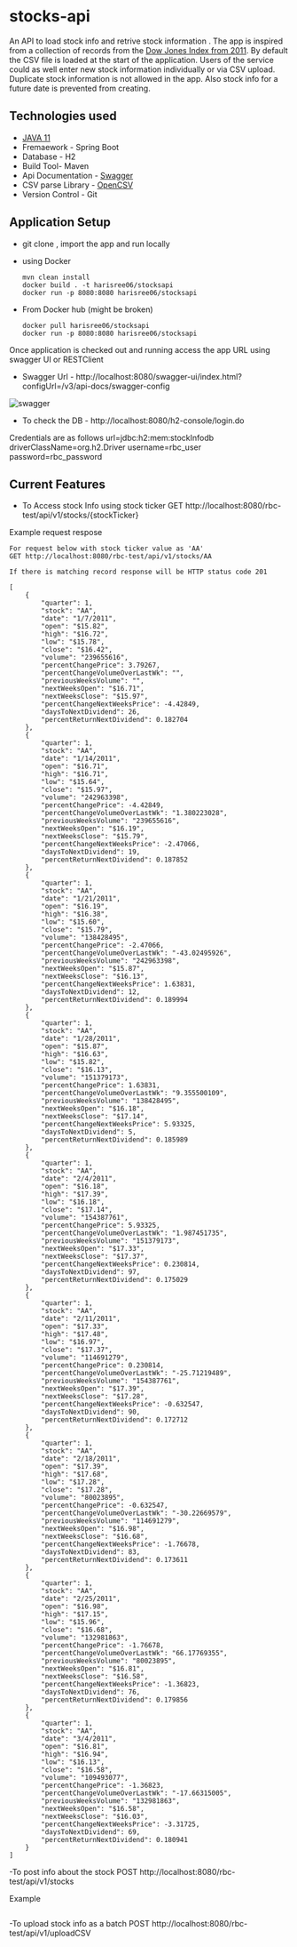 # stocks-api

An API to load stock info and retrive stock information . The app is inspired from a collection of records from the [Dow Jones Index from 2011](http://archive.ics.uci.edu/ml/datasets/Dow+Jones+Index#). By default the CSV file is loaded at the start of the application. Users of the service could as well enter new stock information individually or via CSV upload. Duplicate stock information is not allowed in the app. Also stock info for a future date is prevented from creating.


## Technologies used 

 - [JAVA 11](https://www.oracle.com/java/technologies/downloads/#java11)
 - Fremaework - Spring Boot
 - Database - H2
 - Build Tool- Maven
 - Api Documentation - [Swagger](https://swagger.io/)
 - CSV parse Library - [OpenCSV](http://opencsv.sourceforge.net/)
 - Version Control - Git


## Application Setup

- git clone , import the app and run locally

- using Docker 
  ```
  mvn clean install
  docker build . -t harisree06/stocksapi
  docker run -p 8080:8080 harisree06/stocksapi
  ```
- From Docker hub (might be broken) 
  ```
  docker pull harisree06/stocksapi
  docker run -p 8080:8080 harisree06/stocksapi
  
  ```
  
  
  
Once application is checked out and running access the app URL using swagger UI or RESTClient
- Swagger Url - http://localhost:8080/swagger-ui/index.html?configUrl=/v3/api-docs/swagger-config

![swagger](https://github.com/webdev-june-2021/notes_images/blob/main/swagger.png?raw=true)
- To check the DB - http://localhost:8080/h2-console/login.do

Credentials are as follows 
url=jdbc:h2:mem:stockInfodb
driverClassName=org.h2.Driver
username=rbc_user
password=rbc_password


## Current Features

- To Access stock Info using stock ticker
 GET http://localhost:8080/rbc-test/api/v1/stocks/{stockTicker}

Example request respose 
```
For request below with stock ticker value as 'AA'
GET http://localhost:8080/rbc-test/api/v1/stocks/AA

If there is matching record response will be HTTP status code 201

[
    {
        "quarter": 1,
        "stock": "AA",
        "date": "1/7/2011",
        "open": "$15.82",
        "high": "$16.72",
        "low": "$15.78",
        "close": "$16.42",
        "volume": "239655616",
        "percentChangePrice": 3.79267,
        "percentChangeVolumeOverLastWk": "",
        "previousWeeksVolume": "",
        "nextWeeksOpen": "$16.71",
        "nextWeeksClose": "$15.97",
        "percentChangeNextWeeksPrice": -4.42849,
        "daysToNextDividend": 26,
        "percentReturnNextDividend": 0.182704
    },
    {
        "quarter": 1,
        "stock": "AA",
        "date": "1/14/2011",
        "open": "$16.71",
        "high": "$16.71",
        "low": "$15.64",
        "close": "$15.97",
        "volume": "242963398",
        "percentChangePrice": -4.42849,
        "percentChangeVolumeOverLastWk": "1.380223028",
        "previousWeeksVolume": "239655616",
        "nextWeeksOpen": "$16.19",
        "nextWeeksClose": "$15.79",
        "percentChangeNextWeeksPrice": -2.47066,
        "daysToNextDividend": 19,
        "percentReturnNextDividend": 0.187852
    },
    {
        "quarter": 1,
        "stock": "AA",
        "date": "1/21/2011",
        "open": "$16.19",
        "high": "$16.38",
        "low": "$15.60",
        "close": "$15.79",
        "volume": "138428495",
        "percentChangePrice": -2.47066,
        "percentChangeVolumeOverLastWk": "-43.02495926",
        "previousWeeksVolume": "242963398",
        "nextWeeksOpen": "$15.87",
        "nextWeeksClose": "$16.13",
        "percentChangeNextWeeksPrice": 1.63831,
        "daysToNextDividend": 12,
        "percentReturnNextDividend": 0.189994
    },
    {
        "quarter": 1,
        "stock": "AA",
        "date": "1/28/2011",
        "open": "$15.87",
        "high": "$16.63",
        "low": "$15.82",
        "close": "$16.13",
        "volume": "151379173",
        "percentChangePrice": 1.63831,
        "percentChangeVolumeOverLastWk": "9.355500109",
        "previousWeeksVolume": "138428495",
        "nextWeeksOpen": "$16.18",
        "nextWeeksClose": "$17.14",
        "percentChangeNextWeeksPrice": 5.93325,
        "daysToNextDividend": 5,
        "percentReturnNextDividend": 0.185989
    },
    {
        "quarter": 1,
        "stock": "AA",
        "date": "2/4/2011",
        "open": "$16.18",
        "high": "$17.39",
        "low": "$16.18",
        "close": "$17.14",
        "volume": "154387761",
        "percentChangePrice": 5.93325,
        "percentChangeVolumeOverLastWk": "1.987451735",
        "previousWeeksVolume": "151379173",
        "nextWeeksOpen": "$17.33",
        "nextWeeksClose": "$17.37",
        "percentChangeNextWeeksPrice": 0.230814,
        "daysToNextDividend": 97,
        "percentReturnNextDividend": 0.175029
    },
    {
        "quarter": 1,
        "stock": "AA",
        "date": "2/11/2011",
        "open": "$17.33",
        "high": "$17.48",
        "low": "$16.97",
        "close": "$17.37",
        "volume": "114691279",
        "percentChangePrice": 0.230814,
        "percentChangeVolumeOverLastWk": "-25.71219489",
        "previousWeeksVolume": "154387761",
        "nextWeeksOpen": "$17.39",
        "nextWeeksClose": "$17.28",
        "percentChangeNextWeeksPrice": -0.632547,
        "daysToNextDividend": 90,
        "percentReturnNextDividend": 0.172712
    },
    {
        "quarter": 1,
        "stock": "AA",
        "date": "2/18/2011",
        "open": "$17.39",
        "high": "$17.68",
        "low": "$17.28",
        "close": "$17.28",
        "volume": "80023895",
        "percentChangePrice": -0.632547,
        "percentChangeVolumeOverLastWk": "-30.22669579",
        "previousWeeksVolume": "114691279",
        "nextWeeksOpen": "$16.98",
        "nextWeeksClose": "$16.68",
        "percentChangeNextWeeksPrice": -1.76678,
        "daysToNextDividend": 83,
        "percentReturnNextDividend": 0.173611
    },
    {
        "quarter": 1,
        "stock": "AA",
        "date": "2/25/2011",
        "open": "$16.98",
        "high": "$17.15",
        "low": "$15.96",
        "close": "$16.68",
        "volume": "132981863",
        "percentChangePrice": -1.76678,
        "percentChangeVolumeOverLastWk": "66.17769355",
        "previousWeeksVolume": "80023895",
        "nextWeeksOpen": "$16.81",
        "nextWeeksClose": "$16.58",
        "percentChangeNextWeeksPrice": -1.36823,
        "daysToNextDividend": 76,
        "percentReturnNextDividend": 0.179856
    },
    {
        "quarter": 1,
        "stock": "AA",
        "date": "3/4/2011",
        "open": "$16.81",
        "high": "$16.94",
        "low": "$16.13",
        "close": "$16.58",
        "volume": "109493077",
        "percentChangePrice": -1.36823,
        "percentChangeVolumeOverLastWk": "-17.66315005",
        "previousWeeksVolume": "132981863",
        "nextWeeksOpen": "$16.58",
        "nextWeeksClose": "$16.03",
        "percentChangeNextWeeksPrice": -3.31725,
        "daysToNextDividend": 69,
        "percentReturnNextDividend": 0.180941
    }
]

```
 
 
 -To post info about the stock 
 POST http://localhost:8080/rbc-test/api/v1/stocks

Example 

```

```
 
 
 -To upload stock info as a batch 
 POST http://localhost:8080/rbc-test/api/v1/uploadCSV

